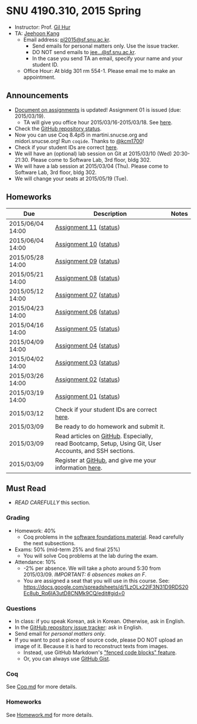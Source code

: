 # SNU 4190.310, 2015 Spring #

- Instructor: Prof. [Gil Hur](http://sf.snu.ac.kr/gil.hur)
- TA: [Jeehoon Kang](http://sf.snu.ac.kr/jeehoon.kang)
    + Email address: [pl2015@sf.snu.ac.kr](mailto:pl2015@sf.snu.ac.kr).
        * Send emails for personal matters only. Use the issue tracker.
        * DO NOT send emails to jee...@sf.snu.ac.kr.
        * In the case you send TA an email, specify your name and your student ID.
    + Office Hour: At bldg 301 rm 554-1. Please email me to make an appointment.

## Announcements ##

- [Document on assignments](Homework.md) is updated! Assignment 01 is issued (due: 2015/03/19).
    + TA will give you office hour 2015/03/16-2015/03/18. See [here](https://github.com/snu-sf/pl2015/issues/15).
- Check the [GitHub repository status](https://github.com/snu-sf/pl2015/issues/14).
- Now you can use Coq 8.4pl5 in martini.snucse.org and midori.snucse.org! Run `coqide`. Thanks to [@kcm1700](https://github.com/kcm1700)!
- Check if your student IDs are correct [here](https://docs.google.com/spreadsheets/d/1LzOLx22lF3N31D9RDS20Ec8ub_Rq6IA3utD8CNMk9CQ/edit#gid=0).
- We will have an (optional) lab session on Git at 2015/03/10 (Wed) 20:30-21:30. Please come to Software Lab, 3rd floor, bldg 302.
- We will have a lab session at 2015/03/04 (Thu). Please come to Software Lab, 3rd floor, bldg 302.
- We will change your seats at 2015/05/19 (Tue).

## Homeworks ##

| Due        	| Description 	 	 	 	 	 	 	 	 	 	 	 	 	 	| Notes 	|
|------------	|---------------------------------------------------------------	|-------	|
| 2015/06/04 14:00 	| [Assignment 11](sf/Assignment11_00.v) ([status](https://github.com/snu-sf/pl2015/issues/136)) 	|       	|
| 2015/06/04 14:00 	| [Assignment 10](sf/Assignment10_00.v) ([status](https://github.com/snu-sf/pl2015/issues/135)) 	|       	|
| 2015/05/28 14:00 	| [Assignment 09](sf/Assignment09_00.v) ([status](https://github.com/snu-sf/pl2015/issues/119)) 	|       	|
| 2015/05/21 14:00 	| [Assignment 08](sf/Assignment08_00.v) ([status](https://github.com/snu-sf/pl2015/issues/98)) 	|       	|
| 2015/05/12 14:00 	| [Assignment 07](sf/Assignment07_00.v) ([status](https://github.com/snu-sf/pl2015/issues/79)) 	|       	|
| 2015/04/23 14:00 	| [Assignment 06](sf/Assignment06_00.v) ([status](https://github.com/snu-sf/pl2015/issues/69)) 	|       	|
| 2015/04/16 14:00 	| [Assignment 05](sf/Assignment05_00.v) ([status](https://github.com/snu-sf/pl2015/issues/60)) 	|       	|
| 2015/04/09 14:00 	| [Assignment 04](sf/Assignment04.v) ([status](https://github.com/snu-sf/pl2015/issues/53)) 	|       	|
| 2015/04/02 14:00 	| [Assignment 03](sf/Assignment03.v) ([status](https://github.com/snu-sf/pl2015/issues/42)) 	|       	|
| 2015/03/26 14:00 	| [Assignment 02](sf/Assignment_02.v) ([status](https://github.com/snu-sf/pl2015/issues/30)) 	|       	|
| 2015/03/19 14:00 	| [Assignment 01](sf/Assignment01.v) ([status](https://github.com/snu-sf/pl2015/issues/17)) 	|       	|
| 2015/03/12 	| Check if your student IDs are correct [here](https://docs.google.com/spreadsheets/d/1LzOLx22lF3N31D9RDS20Ec8ub_Rq6IA3utD8CNMk9CQ/edit#gid=0).	|       	|
| 2015/03/09 	| Be ready to do homework and submit it.	|       	|
| 2015/03/09 	| Read articles on [GitHub](https://help.github.com/). Especially, read Bootcamp, Setup, Using Git, User Accounts, and SSH sections.	|       	|
| 2015/03/09 	| Register at [GitHub](https://github.com), and give me your information [here](http://goo.gl/forms/YUjIxNo3LD).	|       	|

## Must Read ##

- *READ CAREFULLY* this section.

### Grading ###

- Homework: 40%
    + Coq problems in the [software foundations material](http://www.cis.upenn.edu/~bcpierce/sf/current/index.html). Read carefully the next subsections.
- Exams: 50% (mid-term 25% and final 25%)
    + You will solve Coq problems at the lab during the exam.
- Attendance: 10%
    + -2% per absence. We will take a photo around 5:30 from 2015/03/09. *IMPORTANT: 6 absences makes an F*.
    + You are assigned a seat that you will use in this course. See: https://docs.google.com/spreadsheets/d/1LzOLx22lF3N31D9RDS20Ec8ub_Rq6IA3utD8CNMk9CQ/edit#gid=0

### Questions ###

- In class: if you speak Korean, ask in Korean. Otherwise, ask in English.
- In the [GitHub repository issue tracker](https://github.com/snu-sf/pl2015/issues): ask in English.
- Send email for *personal matters only*.
- If you want to post a piece of source code, please DO NOT upload an image of it. Because it is hard to reconstruct texts from images.
    + Instead, use GitHub Markdown's ["fenced code blocks" feature](https://help.github.com/articles/github-flavored-markdown/#fenced-code-blocks).
    + Or, you can always use [GitHub Gist](https://gist.github.com/).

### Coq ###

See [Coq.md](Coq.md) for more details.

### Homeworks ###

See [Homework.md](Homework.md) for more details.

